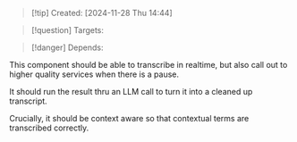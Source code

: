 
>[!tip] Created: [2024-11-28 Thu 14:44]

>[!question] Targets: 

>[!danger] Depends: 

This component should be able to transcribe in realtime, but also call out to higher quality services when there is a pause.

It should run the result thru an LLM call to turn it into a cleaned up transcript.

Crucially, it should be context aware so that contextual terms are transcribed correctly.